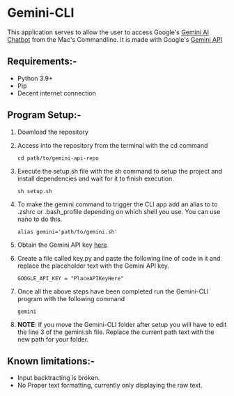 # Gemini-CLI
This application serves to allow the user to access Google's [Gemini AI Chatbot](gemini.google.com) from the Mac's Commandline. It is made with Google's [Gemini API](https://ai.google.dev/docs/gemini_api_overview)

## Requirements:-
- Python 3.9+
- Pip
- Decent internet connection

## Program Setup:-
1. Download the repository

2. Access into the repository from the terminal with the cd command
    ```shell
    cd path/to/gemini-api-repo
    ```

3. Execute the setup.sh file with the sh command to setup the project and install dependencies and wait for it to finish execution.
    ```shell
    sh setup.sh
    ```

4. To make the gemini command to trigger the CLI app add an alias to to .zshrc or .bash_profile depending on which shell you use. You can use nano to do this.
    ```
    alias gemini='path/to/gemini.sh'
    ```

5. Obtain the Gemini API key [here](https://makersuite.google.com/app/apikey)

6. Create a file called key.py and paste the following line of code in it and replace the placeholder text with the Gemini API key.
    ```
    GOOGLE_API_KEY = "PlaceAPIKeyHere"
    ```

7. Once all the above steps have been completed run the Gemini-CLI program with the following command
    ```shell
    gemini
    ```
8. **NOTE**: If you move the Gemini-CLI folder after setup you will have to edit the line 3 of the gemini.sh file. Replace the current path text with the new path for your folder.

## Known limitations:-
- Input backtracting is broken.
- No Proper text formatting, currently only displaying the raw text.